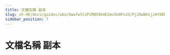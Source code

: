 ```yaml
---
title: 文檔名稱 副本
slug: zh-HK/docs/guides/wbo/OwwfwlCsPiMQS9k4E2mc5U4FnJd/Pj28wWXzjiHt98kF62XcXvIdnmg
sidebar_position: 7
---
```



# 文檔名稱 副本


